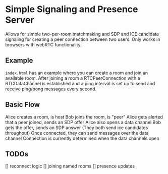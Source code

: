 # Simple Signaling and Presence Server

Allows for simple two-per-room matchmaking and SDP and ICE candidate signaling for creating a peer connection between two users. Only works in browsers with webRTC functionality.

## Example

`index.html` has an example where you can create a room and join an available room. After joining a room a RTCPeerConnection with a RTCDataChannel is established and a ping interval is set up to send and receive ping/pong messages every second.

## Basic Flow

Alice creates a room, is host
Bob joins the room, is "peer"
Alice gets alerted that a peer joined, sends an SDP offer
    Alice also opens a data channel
Bob gets the offer, sends an SDP answer
(They both send ice candidates throughout)
Once connected, they can send messages over the data channel
    Connection is currently determined when the data channels open

## TODOs
[] reconnect logic
[] joining named rooms
[] presence updates
